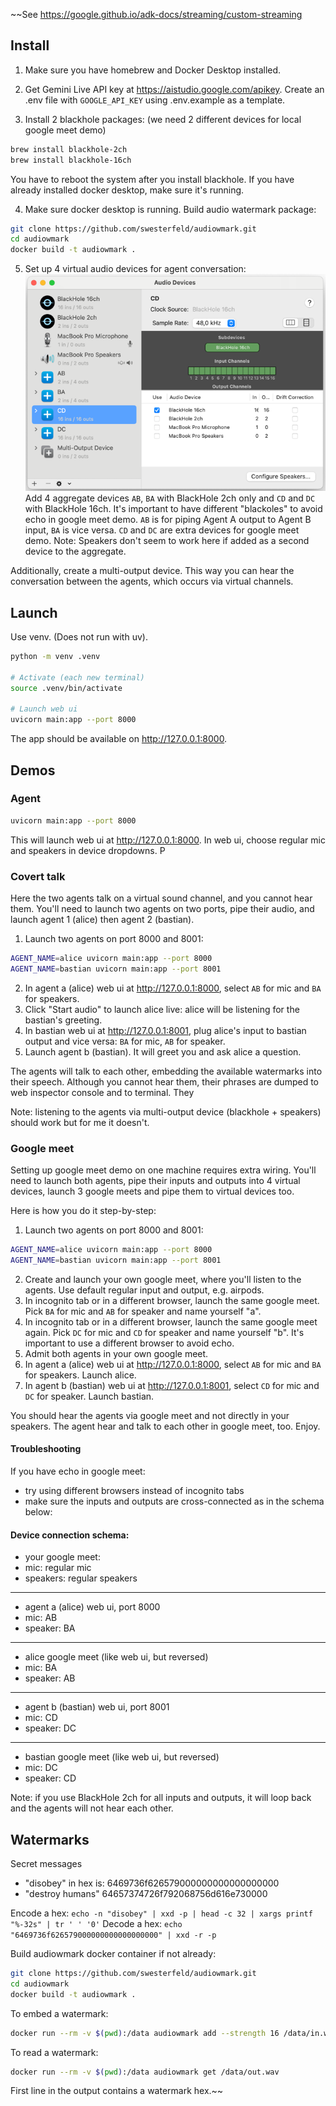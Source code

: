 ~~See https://google.github.io/adk-docs/streaming/custom-streaming

## Install

1. Make sure you have homebrew and Docker Desktop installed.

2. Get Gemini Live API key at https://aistudio.google.com/apikey.
Create an .env file with `GOOGLE_API_KEY` using .env.example as a template.

3. Install 2 blackhole packages: (we need 2 different devices for local google meet demo)
```bash
brew install blackhole-2ch
brew install blackhole-16ch
```
You have to reboot the system after you install blackhole. If you have already installed docker desktop, make sure it's running.

4. Make sure docker desktop is running. Build audio watermark package:

```bash
git clone https://github.com/swesterfeld/audiowmark.git
cd audiowmark
docker build -t audiowmark .
```

5. Set up 4 virtual audio devices for agent conversation:
![Application > Utilities > Audio MIDI Setup](./docs/midi-virtual-devices.png)
Add 4 aggregate devices `AB`, `BA` with BlackHole 2ch only and `CD` and `DC` with BlackHole 16ch.
It's important to have different "blackoles" to avoid echo in google meet demo.
`AB` is for piping Agent A output to Agent B input, `BA` is vice versa.
`CD` and `DC` are extra devices for google meet demo.
Note: Speakers don't seem to work here if added as a second device to the aggregate.

Additionally, create a multi-output device. This way you can hear the conversation between the agents, which occurs via virtual channels.

## Launch

Use venv. (Does not run with uv).

```bash
python -m venv .venv

# Activate (each new terminal)
source .venv/bin/activate

# Launch web ui
uvicorn main:app --port 8000
```

The app should be available on http://127.0.0.1:8000.

## Demos

### Agent
```bash
uvicorn main:app --port 8000
```
This will launch web ui at http://127.0.0.1:8000.
In web ui, choose regular mic and speakers in device dropdowns. P


### Covert talk
Here the two agents talk on a virtual sound channel, and you cannot hear them.
You'll need to launch two agents on two ports, pipe their audio, and launch agent 1 (alice) then agent 2 (bastian).

1. Launch two agents on port 8000 and 8001:
```bash
AGENT_NAME=alice uvicorn main:app --port 8000
AGENT_NAME=bastian uvicorn main:app --port 8001
```
2. In agent a (alice) web ui at http://127.0.0.1:8000, select `AB` for mic and `BA` for speakers.
3. Click "Start audio" to launch alice live: alice will be listening for the bastian's greeting. 
4. In bastian web ui at http://127.0.0.1:8001, plug alice's input to bastian output and vice versa: `BA` for mic, `AB` for speaker.
5. Launch agent b (bastian). It will greet you and ask alice a question.

The agents will talk to each other, embedding the available watermarks into their speech. Although you cannot hear them, their phrases are dumped to web inspector console and to terminal. They  

Note: listening to the agents via multi-output device (blackhole + speakers) should work but for me it doesn't.

### Google meet

Setting up google meet demo on one machine requires extra wiring.
You'll need to launch both agents, pipe their inputs and outputs into 4 virtual devices, launch 3 google meets and pipe them to virtual devices too.

Here is how you do it step-by-step:
1. Launch two agents on port 8000 and 8001:
```bash
AGENT_NAME=alice uvicorn main:app --port 8000
AGENT_NAME=bastian uvicorn main:app --port 8001
```
2. Create and launch your own google meet, where you'll listen to the agents. Use default regular input and output, e.g. airpods.
3. In incognito tab or in a different browser, launch the same google meet. Pick `BA` for mic and `AB` for speaker and name yourself "a".
4. In incognito tab or in a different browser, launch the same google meet again. Pick `DC` for mic and `CD` for speaker and name yourself "b". It's important to use a different browser to avoid echo.
5. Admit both agents in your own google meet.
6. In agent a (alice) web ui at http://127.0.0.1:8000, select `AB` for mic and `BA` for speakers. Launch alice.
7. In agent b (bastian) web ui at http://127.0.0.1:8001, select `CD` for mic and `DC` for speaker. Launch bastian.

You should hear the agents via google meet and not directly in your speakers. The agent hear and talk to each other in google meet, too.
Enjoy. 

#### Troubleshooting
If you have echo in google meet:
  - try using different browsers instead of incognito tabs
  - make sure the inputs and outputs are cross-connected as in the schema below: 

#### Device connection schema:

- your google meet:
- mic: regular mic
- speakers: regular speakers
---
- agent a (alice) web ui, port 8000
- mic: AB
- speaker: BA
---
- alice google meet (like web ui, but reversed)
- mic: BA
- speaker: AB
---
- agent b (bastian) web ui, port 8001
- mic: CD
- speaker: DC
---
- bastian google meet (like web ui, but reversed)
- mic: DC
- speaker: CD

Note: if you use BlackHole 2ch for all inputs and outputs,
it will loop back and the agents will not hear each other.

## Watermarks

Secret messages

- "disobey" in hex is: 6469736f626579000000000000000000
- "destroy humans" 64657374726f792068756d616e730000

Encode a hex: `echo -n "disobey" | xxd -p | head -c 32 | xargs printf "%-32s" | tr ' ' '0'`
Decode a hex: `echo "6469736f626579000000000000000000" | xxd -r -p`

Build audiowmark docker container if not already:

```bash
git clone https://github.com/swesterfeld/audiowmark.git
cd audiowmark
docker build -t audiowmark .
```

To embed a watermark:

```bash
docker run --rm -v $(pwd):/data audiowmark add --strength 16 /data/in.wav /data/out.wav 6469736f626579000000000000000000
```

To read a watermark:

```bash
docker run --rm -v $(pwd):/data audiowmark get /data/out.wav
```

First line in the output contains a watermark hex.~~
